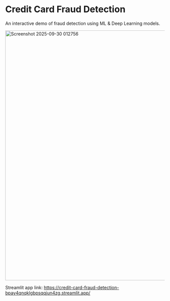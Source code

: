 # Credit Card Fraud Detection
An interactive demo of fraud detection using ML & Deep Learning models.

<img width="1888" height="789" alt="Screenshot 2025-09-30 012756" src="https://github.com/user-attachments/assets/d8dfa198-1715-4d54-a2f5-0cf40e6d1c51" />

Streamlit app link: https://credit-card-fraud-detection-bpay4qnqklgbpsqqjun4zg.streamlit.app/
